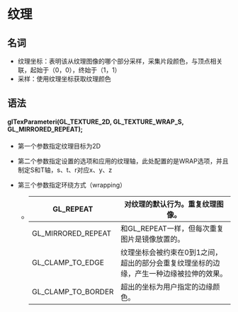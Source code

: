 # 纹理

## 名词

* 纹理坐标：表明该从纹理图像的哪个部分采样，采集片段颜色，与顶点相关联，起始于（0，0），终始于（1，1）
* 采样：使用纹理坐标获取纹理颜色

## 语法

#### glTexParameteri(GL_TEXTURE_2D, GL_TEXTURE_WRAP_S, GL_MIRRORED_REPEAT);

* 第一个参数指定纹理目标为2D

* 第二个参数指定设置的选项和应用的纹理轴，此处配置的是WRAP选项，并且制定S和T轴，s、t、r对应x、y、z

* 第三个参数指定环绕方式（wrapping）

  * | GL_REPEAT          | 对纹理的默认行为。重复纹理图像。                             |
    | ------------------ | ------------------------------------------------------------ |
    | GL_MIRRORED_REPEAT | 和GL_REPEAT一样，但每次重复图片是镜像放置的。                |
    | GL_CLAMP_TO_EDGE   | 纹理坐标会被约束在0到1之间，超出的部分会重复纹理坐标的边缘，产生一种边缘被拉伸的效果。 |
    | GL_CLAMP_TO_BORDER | 超出的坐标为用户指定的边缘颜色。                             |

